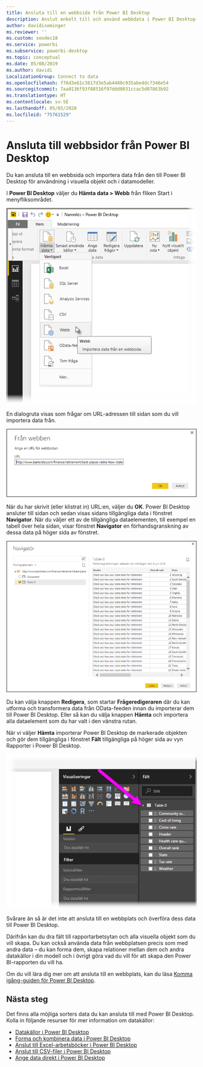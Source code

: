 ```yaml
---
title: Ansluta till en webbsida från Power BI Desktop
description: Anslut enkelt till och använd webbdata i Power BI Desktop
author: davidiseminger
ms.reviewer: ''
ms.custom: seodec18
ms.service: powerbi
ms.subservice: powerbi-desktop
ms.topic: conceptual
ms.date: 05/08/2019
ms.author: davidi
LocalizationGroup: Connect to data
ms.openlocfilehash: f76d3e61c3817d3e5ab4480c935abe4dc7346e54
ms.sourcegitcommit: 7aa0136f93f88516f97ddd8031ccac5d07863b92
ms.translationtype: HT
ms.contentlocale: sv-SE
ms.lasthandoff: 05/05/2020
ms.locfileid: "75761529"
---
```

# <a name="connect-to-webpages-from-power-bi-desktop"></a>Ansluta till webbsidor från Power BI Desktop

Du kan ansluta till en webbsida och importera data från den till Power BI Desktop för användning i visuella objekt och i datamodeller.

I **Power BI Desktop** väljer du **Hämta data > Webb** från fliken Start i menyfliksområdet.

![](media/desktop-connect-to-web/connect-to-web_1.png)

En dialogruta visas som frågar om URL-adressen till sidan som du vill importera data från.

![](media/desktop-connect-to-web/connect-to-web_2.png)

När du har skrivit (eller klistrat in) URL:en, väljer du **OK**. Power BI Desktop ansluter till sidan och sedan visas sidans tillgängliga data i fönstret **Navigator**. När du väljer ett av de tillgängliga dataelementen, till exempel en tabell över hela sidan, visar fönstret **Navigator** en förhandsgranskning av dessa data på höger sida av fönstret.

![](media/desktop-connect-to-web/connect-to-web_3.png)

Du kan välja knappen **Redigera**, som startar **Frågeredigeraren** där du kan utforma och transformera data från OData-feeden innan du importerar dem till Power BI Desktop. Eller så kan du välja knappen **Hämta** och importera alla dataelement som du har valt i den vänstra rutan.

När vi väljer **Hämta** importerar Power BI Desktop de markerade objekten och gör dem tillgängliga i fönstret **Fält** tillgängliga på höger sida av vyn Rapporter i Power BI Desktop.

![](media/desktop-connect-to-web/connect-to-web_4.png)

Svårare än så är det inte att ansluta till en webbplats och överföra dess data till Power BI Desktop.

Därifrån kan du dra fält till rapportarbetsytan och alla visuella objekt som du vill skapa. Du kan också använda data från webbplatsen precis som med andra data – du kan forma dem, skapa relationer mellan dem och andra datakällor i din modell och i övrigt göra vad du vill för att skapa den Power BI-rapporten du vill ha.

Om du vill lära dig mer om att ansluta till en webbplats, kan du läsa [Komma igång-guiden för Power BI Desktop](desktop-getting-started.md).

## <a name="next-steps"></a>Nästa steg
Det finns alla möjliga sorters data du kan ansluta till med Power BI Desktop. Kolla in följande resurser för mer information om datakällor:

* [Datakällor i Power BI Desktop](desktop-data-sources.md)
* [Forma och kombinera data i Power BI Desktop](desktop-shape-and-combine-data.md)
* [Anslut till Excel-arbetsböcker i Power BI Desktop](desktop-connect-excel.md)   
* [Anslut till CSV-filer i Power BI Desktop](desktop-connect-csv.md)   
* [Ange data direkt i Power BI Desktop](desktop-enter-data-directly-into-desktop.md)   

